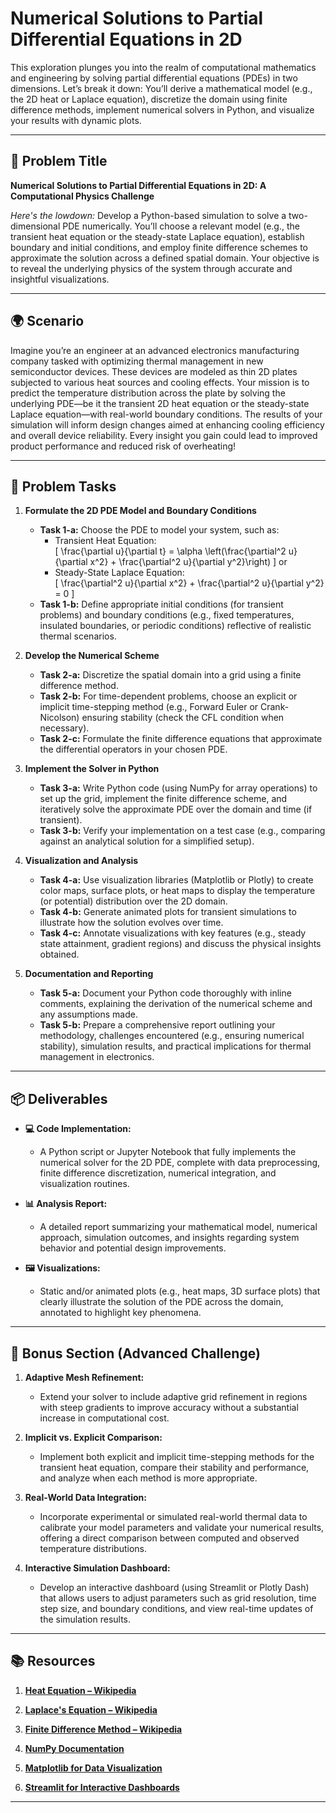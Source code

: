 # Numerical Solutions to Partial Differential Equations in 2D

This exploration plunges you into the realm of computational mathematics and engineering by solving partial differential equations (PDEs) in two dimensions. Let’s break it down: You’ll derive a mathematical model (e.g., the 2D heat or Laplace equation), discretize the domain using finite difference methods, implement numerical solvers in Python, and visualize your results with dynamic plots.

---

## 📝 Problem Title

**Numerical Solutions to Partial Differential Equations in 2D: A Computational Physics Challenge**

*Here's the lowdown:*
Develop a Python-based simulation to solve a two-dimensional PDE numerically. You’ll choose a relevant model (e.g., the transient heat equation or the steady-state Laplace equation), establish boundary and initial conditions, and employ finite difference schemes to approximate the solution across a defined spatial domain. Your objective is to reveal the underlying physics of the system through accurate and insightful visualizations.

---

## 🌍 Scenario

Imagine you’re an engineer at an advanced electronics manufacturing company tasked with optimizing thermal management in new semiconductor devices. These devices are modeled as thin 2D plates subjected to various heat sources and cooling effects. Your mission is to predict the temperature distribution across the plate by solving the underlying PDE—be it the transient 2D heat equation or the steady-state Laplace equation—with real-world boundary conditions. The results of your simulation will inform design changes aimed at enhancing cooling efficiency and overall device reliability. Every insight you gain could lead to improved product performance and reduced risk of overheating!

---

## 🔧 Problem Tasks

1. **Formulate the 2D PDE Model and Boundary Conditions**
   - **Task 1-a:** Choose the PDE to model your system, such as:  
     - Transient Heat Equation:  
       \[
       \frac{\partial u}{\partial t} = \alpha \left(\frac{\partial^2 u}{\partial x^2} + \frac{\partial^2 u}{\partial y^2}\right)
       \]
       or  
     - Steady-State Laplace Equation:  
       \[
       \frac{\partial^2 u}{\partial x^2} + \frac{\partial^2 u}{\partial y^2} = 0
       \]
   - **Task 1-b:** Define appropriate initial conditions (for transient problems) and boundary conditions (e.g., fixed temperatures, insulated boundaries, or periodic conditions) reflective of realistic thermal scenarios.

2. **Develop the Numerical Scheme**
   - **Task 2-a:** Discretize the spatial domain into a grid using a finite difference method.  
   - **Task 2-b:** For time-dependent problems, choose an explicit or implicit time-stepping method (e.g., Forward Euler or Crank-Nicolson) ensuring stability (check the CFL condition when necessary).  
   - **Task 2-c:** Formulate the finite difference equations that approximate the differential operators in your chosen PDE.

3. **Implement the Solver in Python**
   - **Task 3-a:** Write Python code (using NumPy for array operations) to set up the grid, implement the finite difference scheme, and iteratively solve the approximate PDE over the domain and time (if transient).  
   - **Task 3-b:** Verify your implementation on a test case (e.g., comparing against an analytical solution for a simplified setup).

4. **Visualization and Analysis**
   - **Task 4-a:** Use visualization libraries (Matplotlib or Plotly) to create color maps, surface plots, or heat maps to display the temperature (or potential) distribution over the 2D domain.  
   - **Task 4-b:** Generate animated plots for transient simulations to illustrate how the solution evolves over time.  
   - **Task 4-c:** Annotate visualizations with key features (e.g., steady state attainment, gradient regions) and discuss the physical insights obtained.

5. **Documentation and Reporting**
   - **Task 5-a:** Document your Python code thoroughly with inline comments, explaining the derivation of the numerical scheme and any assumptions made.  
   - **Task 5-b:** Prepare a comprehensive report outlining your methodology, challenges encountered (e.g., ensuring numerical stability), simulation results, and practical implications for thermal management in electronics.

---

## 📦 Deliverables

- **💻 Code Implementation:**
  - A Python script or Jupyter Notebook that fully implements the numerical solver for the 2D PDE, complete with data preprocessing, finite difference discretization, numerical integration, and visualization routines.

- **📊 Analysis Report:**
  - A detailed report summarizing your mathematical model, numerical approach, simulation outcomes, and insights regarding system behavior and potential design improvements.

- **🖼️ Visualizations:**
  - Static and/or animated plots (e.g., heat maps, 3D surface plots) that clearly illustrate the solution of the PDE across the domain, annotated to highlight key phenomena.

---

## 🎁 Bonus Section (Advanced Challenge)

1. **Adaptive Mesh Refinement:**
   - Extend your solver to include adaptive grid refinement in regions with steep gradients to improve accuracy without a substantial increase in computational cost.

2. **Implicit vs. Explicit Comparison:**
   - Implement both explicit and implicit time-stepping methods for the transient heat equation, compare their stability and performance, and analyze when each method is more appropriate.

3. **Real-World Data Integration:**
   - Incorporate experimental or simulated real-world thermal data to calibrate your model parameters and validate your numerical results, offering a direct comparison between computed and observed temperature distributions.

4. **Interactive Simulation Dashboard:**
   - Develop an interactive dashboard (using Streamlit or Plotly Dash) that allows users to adjust parameters such as grid resolution, time step size, and boundary conditions, and view real-time updates of the simulation results.

---

## 📚 Resources

1. **[Heat Equation – Wikipedia](https://en.wikipedia.org/wiki/Heat_equation)**

2. **[Laplace's Equation – Wikipedia](https://en.wikipedia.org/wiki/Laplace%27s_equation)**

3. **[Finite Difference Method – Wikipedia](https://en.wikipedia.org/wiki/Finite_difference_method)**

4. **[NumPy Documentation](https://numpy.org/doc/stable/)**

5. **[Matplotlib for Data Visualization](https://matplotlib.org/)**

6. **[Streamlit for Interactive Dashboards](https://streamlit.io/)**

---
